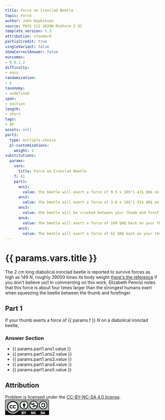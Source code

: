 ```yaml
---
title: Force on Ironclad Beetle
topic: Force
author: John Hopkinson
source: PHYS 112 2020W Midterm 2 Q2
template_version: 1.3
attribution: standard
partialCredit: true
singleVariant: false
showCorrectAnswer: false
outcomes:
- 6.6.1.2
difficulty:
- easy
randomization:
- 2
taxonomy:
- undefined
span:
- section
length:
- short
tags:
- AP
assets: null
part1:
  type: multiple-choice
  pl-customizations:
    weight: 1
substitutions:
  params:
    vars:
      title: Force on Ironclad Beetle
    f: 61
    part1:
      ans1:
        value: the beetle will exert a force of 9.5 x 10$^{-4}$ $N$ on your thumb.
      ans2:
        value: the beetle will exert a force of 3.8 x 10$^{-3}$ $N$ on your thumb.
      ans3:
        value: the beetle will be crushed between your thumb and forefinger.
      ans4:
        value: the beetle will exert a force of 149 $N$ back on your thumb.
      ans5:
        value: The beetle will exert a force of 61 $N$ back on your thumb.
---
```

# {{ params.vars.title }}
The 2 $cm$ long diabolical ironclad beetle is reported to survive forces as high as 149 $N$, roughly  39000 times its body weight ([here's the reference](https://www.nature.com/articles/s41586-020-2813-8) if you don't believe us)!
In commenting on this work, Elizabeth Pennisi notes that this force is about four times larger than the strongest humans exert when squeezing the beetle between the thumb and forefinger.

## Part 1

If your thumb exerts a force of {{ params.f }} $N$ on a diabolical ironclad beetle,

### Answer Section

- {{ params.part1.ans1.value }}
- {{ params.part1.ans2.value }}
- {{ params.part1.ans3.value }}
- {{ params.part1.ans4.value }}
- {{ params.part1.ans5.value }}

## Attribution

Problem is licensed under the [CC-BY-NC-SA 4.0 license](https://creativecommons.org/licenses/by-nc-sa/4.0/).<br> ![The Creative Commons 4.0 license requiring attribution-BY, non-commercial-NC, and share-alike-SA license.](https://raw.githubusercontent.com/firasm/bits/master/by-nc-sa.png)